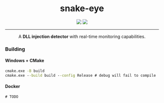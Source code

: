 <h1 align="center">snake-eye</h1>
<p align="center">
  <img src="https://img.shields.io/badge/Windows%2010%2F11-supported-44CC11?style=flat-square"/>
  <a href="https://mit-license.org/"/>
    <img src="https://img.shields.io/github/license/0xvpr/snake-eye?style=flat-square&color=44CC11"/>
  </a>
  <!-- <img src="https://img.shields.io/github/actions/workflow/status/0xvpr/vpr-snake-eye/docker_build.yml?style=flat-square"/> -->
  <!-- <img src="https://img.shields.io/github/actions/workflow/status/0xvpr/vpr-snake-eye/windows_unit_tests.yml?label=tests"/> -->
</p>

---
<p align=center>A <b>DLL injection detector</b> with real-time monitoring capabilities.</p>

### Building
#### Windows + CMake
```cmd
cmake.exe -B build
cmake.exe --build build --config Release # debug will fail to compile
```

#### Docker
```cmd
# TODO
```
